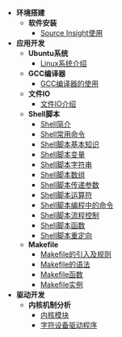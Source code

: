 - **环境搭建**
  - **软件安装**
    - [Source Insight使用](/_docs/linux/environment_construction/01_sourceinsight使用.md) 
- **应用开发**
  - **Ubuntu系统**
    - [Linux系统介绍](/_docs/linux/application_development/ubuntu/01_linux系统介绍.md)
  - **GCC编译器**
    - [GCC编译器的使用](/_docs/linux/application_development/gcc/01_gcc编译器的使用.md)
  - **文件IO**
    - [文件IO介绍](/_docs/linux/application_development/io/01_文件IO.md)
  - **Shell脚本**
    - [Shell简介](/_docs/linux/application_development/shell/01_shell简介.md)
    - [Shell常用命令](/_docs/linux/application_development/shell/02_shell常用命令.md)
    - [Shell脚本基本知识](/_docs/linux/application_development/shell/03_shell脚本基本知识.md)
    - [Shell脚本变量](/_docs/linux/application_development/shell/04_shell变量.md)
    - [Shell脚本字符串](/_docs/linux/application_development/shell/05_shell字符串.md)
    - [Shell脚本数组](/_docs/linux/application_development/shell/06_shell数组.md)
    - [Shell脚本传递参数](/_docs/linux/application_development/shell/07_shell传递参数.md)
    - [Shell脚本运算符](/_docs/linux/application_development/shell/08_shell运算符.md)
    - [Shell脚本编程中的命令](/_docs/linux/application_development/shell/09_shell编程中的命令.md)
    - [Shell脚本流程控制](/_docs/linux/application_development/shell/10_shell流程控制.md)
    - [Shell脚本函数](/_docs/linux/application_development/shell/11_shell函数.md)
    - [Shell脚本重定向](/_docs/linux/application_development/shell/12_shell重定向.md)
  - **Makefile**
    - [Makefile的引入及规则](/_docs/linux/application_development/makefile/01_Makefile的引入及规则.md)
    - [Makefile的语法](/_docs/linux/application_development/makefile/02_Makefile的语法.md)
    - [Makefile函数](/_docs/linux/application_development/makefile/03_Makefile函数.md)
    - [Makefile实例](/_docs/linux/application_development/makefile/04_Makefile实例.md)
- **驱动开发**
  - **内核机制分析**
    - [内核模块](/_docs/linux/drive_development/kernel_mechanism/01_内核模块.md)
    - [字符设备驱动程序](/_docs/linux/drive_development/kernel_mechanism/02_字符设备驱动程序.md)
